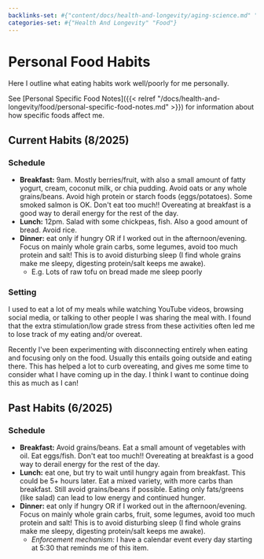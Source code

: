```yaml
---
backlinks-set: #{"content/docs/health-and-longevity/aging-science.md" "content/docs/health-and-longevity/food/food.md" "content/docs/lifestyle-optimizations/daily-habits.md"}
categories-set: #{"Health And Longevity" "Food"}
---
```

# Personal Food Habits

Here I outline what eating habits work well/poorly for me personally.

See [Personal Specific Food Notes]({{< relref
"/docs/health-and-longevity/food/personal-specific-food-notes.md" >}}) for
information about how specific foods affect me.

## Current Habits (8/2025)

### Schedule

 - **Breakfast:** 9am.
   Mostly berries/fruit, with also a small amount of fatty yogurt, cream,
   coconut milk, or chia pudding.
   Avoid oats or any whole grains/beans.
   Avoid high protein or starch foods (eggs/potatoes).
   Some smoked salmon is OK.
   Don't eat too much!!
   Overeating at breakfast is a good way to derail energy for the rest of the
   day.
 - **Lunch:** 12pm.
   Salad with some chickpeas, fish.
   Also a good amount of bread.
   Avoid rice.
 - **Dinner:** eat only if hungry OR if I worked out in the afternoon/evening.
   Focus on mainly whole grain carbs, some legumes, avoid too much protein and
   salt!
   This is to avoid disturbing sleep (I find whole grains make me sleepy,
   digesting protein/salt keeps me awake).
    - E.g. Lots of raw tofu on bread made me sleep poorly

### Setting

I used to eat a lot of my meals while watching YouTube videos, browsing social
media, or talking to other people I was sharing the meal with.
I found that the extra stimulation/low grade stress from these activities often
led me to lose track of my eating and/or overeat.

Recently I've been experimenting with disconnecting entirely when eating and
focusing only on the food.
Usually this entails going outside and eating there.
This has helped a lot to curb overeating, and gives me some time to consider
what I have coming up in the day.
I think I want to continue doing this as much as I can!

## Past Habits (6/2025)

### Schedule

 - **Breakfast:** Avoid grains/beans.
   Eat a small amount of vegetables with oil.
   Eat eggs/fish.
   Don't eat too much!!
   Overeating at breakfast is a good way to derail energy for the rest of the
   day.
 - **Lunch:** eat one, but try to wait until hungry again from breakfast.
   This could be 5+ hours later.
   Eat a mixed variety, with more carbs than breakfast.
   Still avoid grains/beans if possible.
   Eating only fats/greens (like salad) can lead to low energy and continued
   hunger.
 - **Dinner:** eat only if hungry OR if I worked out in the afternoon/evening.
   Focus on mainly whole grain carbs, fruit, some legumes, avoid too much
   protein and salt!
   This is to avoid disturbing sleep (I find whole grains make me sleepy,
   digesting protein/salt keeps me awake).
    - *Enforcement mechanism:* I have a calendar event every day starting at
      5:30 that reminds me of this item.